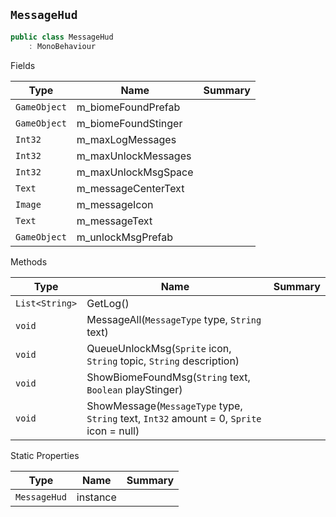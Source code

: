## `MessageHud`

```csharp
public class MessageHud
    : MonoBehaviour

```

Fields

| Type | Name | Summary | 
| --- | --- | --- | 
| `GameObject` | m_biomeFoundPrefab |  | 
| `GameObject` | m_biomeFoundStinger |  | 
| `Int32` | m_maxLogMessages |  | 
| `Int32` | m_maxUnlockMessages |  | 
| `Int32` | m_maxUnlockMsgSpace |  | 
| `Text` | m_messageCenterText |  | 
| `Image` | m_messageIcon |  | 
| `Text` | m_messageText |  | 
| `GameObject` | m_unlockMsgPrefab |  | 


Methods

| Type | Name | Summary | 
| --- | --- | --- | 
| `List<String>` | GetLog() |  | 
| `void` | MessageAll(`MessageType` type, `String` text) |  | 
| `void` | QueueUnlockMsg(`Sprite` icon, `String` topic, `String` description) |  | 
| `void` | ShowBiomeFoundMsg(`String` text, `Boolean` playStinger) |  | 
| `void` | ShowMessage(`MessageType` type, `String` text, `Int32` amount = 0, `Sprite` icon = null) |  | 


Static Properties

| Type | Name | Summary | 
| --- | --- | --- | 
| `MessageHud` | instance |  | 


